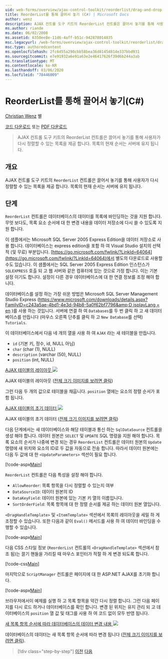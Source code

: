 ```yaml
---
uid: web-forms/overview/ajax-control-toolkit/reorderlist/drag-and-drop-via-reorderlist-cs
title: ReorderList를 통해 끌어서 놓기 (C#) | Microsoft Docs
author: wenz
description: AJAX 컨트롤 도구 키트의 ReorderList 컨트롤은 끌어서 놓기를 통해 사용자가 다시 정렬할 수 있는 목록을 제공 합니다. 목록의 현재 순서는 ...
ms.author: riande
ms.date: 06/02/2008
ms.assetid: 6350ee8e-11d6-4aff-b51c-942878014835
msc.legacyurl: /web-forms/overview/ajax-control-toolkit/reorderlist/drag-and-drop-via-reorderlist-cs
msc.type: authoredcontent
ms.openlocfilehash: 2fc6d55a290cbb58bea36d8145d814e337bbd931
ms.sourcegitcommit: e7e91932a6e91a63e2e46417626f39d6b244a3ab
ms.translationtype: MT
ms.contentlocale: ko-KR
ms.lasthandoff: 03/06/2020
ms.locfileid: "78446009"
---
```

# <a name="drag-and-drop-via-reorderlist-c"></a>ReorderList를 통해 끌어서 놓기(C#)

[Christian Wenz](https://github.com/wenz) 별

[코드 다운로드](https://download.microsoft.com/download/9/3/f/93f8daea-bebd-4821-833b-95205389c7d0/ReorderList5.cs.zip) 또는 [PDF 다운로드](https://download.microsoft.com/download/2/d/c/2dc10e34-6983-41d4-9c08-f78f5387d32b/reorderlist5CS.pdf)

> AJAX 컨트롤 도구 키트의 ReorderList 컨트롤은 끌어서 놓기를 통해 사용자가 다시 정렬할 수 있는 목록을 제공 합니다. 목록의 현재 순서는 서버에 유지 됩니다.

## <a name="overview"></a>개요

AJAX 컨트롤 도구 키트의 `ReorderList` 컨트롤은 끌어서 놓기를 통해 사용자가 다시 정렬할 수 있는 목록을 제공 합니다. 목록의 현재 순서는 서버에 유지 됩니다.

## <a name="steps"></a>단계

`ReorderList` 컨트롤은 데이터베이스의 데이터를 목록에 바인딩하는 것을 지원 합니다. 무엇 보다도, 목록 요소 순서에 대 한 변경 내용을 데이터 저장소에 다시 쓸 수 있도록 지원 합니다.

이 샘플에서는 Microsoft SQL Server 2005 Express Edition을 데이터 저장소로 사용 합니다. 데이터베이스는 express edition을 포함 하 여 Visual Studio 설치의 선택적 (및 무료) 부분입니다. [https://go.microsoft.com/fwlink/?LinkId=64064](https://go.microsoft.com/fwlink/?LinkId=64064)에서 별도의 다운로드로 사용할 수도 있습니다. 이 샘플에서는 SQL Server 2005 Express Edition 인스턴스가 `SQLEXPRESS` 호출 되 고 웹 서버와 같은 컴퓨터에 있는 것으로 가정 합니다. 이는 기본 설정 이기도 합니다. 설정이 다른 경우 데이터베이스에 대 한 연결 정보를 조정 해야 합니다.

데이터베이스를 설정 하는 가장 쉬운 방법은 Microsoft SQL Server Management Studio Express ([https://www.microsoft.com/downloads/details.aspx?FamilyID=c243a5ae-4bd1-4e3d-94b8-5a0f62bf7796&amp;D isplayLang = en](https://www.microsoft.com/downloads/details.aspx?FamilyID=c243a5ae-4bd1-4e3d-94b8-5a0f62bf7796&amp;DisplayLang=en) )를 사용 하는 것입니다. 서버에 연결 하 여 `Databases`를 두 번 클릭 하 고 새 데이터베이스를 만듭니다 (마우스 오른쪽 단추를 클릭 하 고 `New Database`를 선택) `Tutorials`.

이 데이터베이스에서 다음 네 개의 열을 사용 하 여 `AJAX` 라는 새 테이블을 만듭니다.

- `id` (기본 키, 정수, id, NULL 아님)
- `char` (char (1), NULL)
- `description` (varchar (50), NULL)
- `position` (int, NULL)

[AJAX 테이블의 레이아웃 ![](drag-and-drop-via-reorderlist-cs/_static/image2.png)](drag-and-drop-via-reorderlist-cs/_static/image1.png)

AJAX 테이블의 레이아웃 ([전체 크기 이미지를 보려면 클릭](drag-and-drop-via-reorderlist-cs/_static/image3.png))

그런 다음 두 개의 값으로 테이블을 채웁니다. `position` 열에는 요소의 정렬 순서가 포함 됩니다.

[AJAX 테이블의 초기 데이터 ![](drag-and-drop-via-reorderlist-cs/_static/image5.png)](drag-and-drop-via-reorderlist-cs/_static/image4.png)

AJAX 테이블의 초기 데이터 ([전체 크기 이미지를 보려면 클릭](drag-and-drop-via-reorderlist-cs/_static/image6.png))

다음 단계에서는 새 데이터베이스와 해당 테이블과 통신 하는 `SqlDataSource` 컨트롤을 생성 해야 합니다. 데이터 원본은 `SELECT` 및 `UPDATE` SQL 명령을 지원 해야 합니다. 목록 요소의 순서가 나중에 변경 되는 경우 `ReorderList` 컨트롤은 데이터 원본의 `Update` 명령에 새 위치와 요소의 ID로 두 값을 자동으로 전송 합니다. 따라서 데이터 원본에는 다음 두 값에 대 한 `<UpdateParameters>` 섹션이 필요 합니다.

[!code-aspx[Main](drag-and-drop-via-reorderlist-cs/samples/sample1.aspx)]

`ReorderList` 컨트롤은 다음 특성을 설정 해야 합니다.

- `AllowReorder`: 목록 항목을 다시 정렬할 수 있는지 여부
- `DataSourceID`: 데이터 원본의 ID
- `DataKeyField`: 데이터 원본에 있는 기본 키 열의 이름입니다.
- `SortOrderField`: 목록 항목에 대 한 정렬 순서를 제공 하는 데이터 원본 열입니다.

`<DragHandleTemplate>` 및 `<ItemTemplate>` 섹션에서 목록의 레이아웃을 세밀 하 게 조정할 수 있습니다. 또한 다음과 같이 `Eval()` 메서드를 사용 하 여 데이터 바인딩을 수행할 수 있습니다.

[!code-aspx[Main](drag-and-drop-via-reorderlist-cs/samples/sample2.aspx)]

다음 CSS 스타일 정보 (`ReorderList` 컨트롤의 `<DragHandleTemplate>` 섹션에서 참조 됨)는 끌기 핸들을 가리킬 때 마우스 포인터가 적절 하 게 변경 되도록 합니다.

[!code-css[Main](drag-and-drop-via-reorderlist-cs/samples/sample3.css)]

마지막으로 `ScriptManager` 컨트롤은 페이지에 대 한 ASP.NET AJAX를 초기화 합니다.

[!code-aspx[Main](drag-and-drop-via-reorderlist-cs/samples/sample4.aspx)]

브라우저에서이 예제를 실행 하 고 목록 항목을 약간 다시 정렬 합니다. 그런 다음 페이지를 다시 로드 하거나 데이터베이스를 확인 합니다. 변경 된 위치는 유지 관리 되 고 데이터베이스의 `position` 열 값 및 태그를 사용 하 여 코드 없이 모두 반영 됩니다.

[새 목록 항목 순서에 따라 데이터베이스의 데이터 변경 내용 ![](drag-and-drop-via-reorderlist-cs/_static/image8.png)](drag-and-drop-via-reorderlist-cs/_static/image7.png)

데이터베이스의 데이터는 새 목록 항목 순서에 따라 변경 됩니다 ([전체 크기 이미지를 보려면 클릭](drag-and-drop-via-reorderlist-cs/_static/image9.png)).

> [!div class="step-by-step"]
> [이전](using-postbacks-with-reorderlist-cs.md)
> [다음](using-postbacks-with-reorderlist-vb.md)
